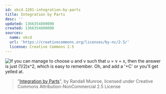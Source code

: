 ```yaml
---
id: xkcd.1201-integration-by-parts
title: Integration by Parts
desc: ''
updated: 1366354800000
created: 1366354800000
sources:
  name: xkcd
  url: 'https://creativecommons.org/licenses/by-nc/2.5/'
  license: Creative Commons 2.5
---
```

![If you can manage to choose u and v such that u = v = x, then the answer is just (1/2)x^2, which is easy to remember. Oh, and add a '+C' or you'll get yelled at.](https://imgs.xkcd.com/comics/integration_by_parts.png)
> "[Integration by Parts](https://xkcd.com/1201/)", by Randall Munroe, licensed under Creative Commons Attribution-NonCommercial 2.5 License
